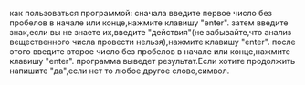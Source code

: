 как пользоваться программой:
сначала введите первое число без пробелов в начале или конце,нажмите клавишу "enter".
затем введите знак,если вы не знаете их,введите "действия"(не забывайте,что анализ вещественного числа провести нельзя),нажмите клавишу "enter".
после этого введите второе число без пробелов в начале или конце,нажмите клавишу "enter".
программа выведет результат.Если хотите продолжить напишите "да",если нет то любое другое слово,символ.
